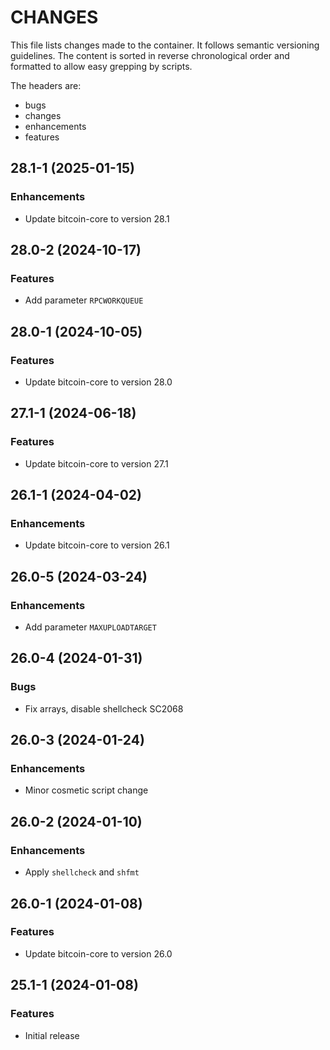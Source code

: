 # CHANGES

This file lists changes made to the container. It follows semantic versioning
guidelines. The content is sorted in reverse chronological order and formatted
to allow easy grepping by scripts.

The headers are:
- bugs
- changes
- enhancements
- features

## 28.1-1 (2025-01-15)

### Enhancements

- Update bitcoin-core to version 28.1

## 28.0-2 (2024-10-17)

### Features

- Add parameter `RPCWORKQUEUE`

## 28.0-1 (2024-10-05)

### Features

- Update bitcoin-core to version 28.0

## 27.1-1 (2024-06-18)

### Features

- Update bitcoin-core to version 27.1

## 26.1-1 (2024-04-02)

### Enhancements

- Update bitcoin-core to version 26.1

## 26.0-5 (2024-03-24)

### Enhancements

- Add parameter `MAXUPLOADTARGET`

## 26.0-4 (2024-01-31)

### Bugs

- Fix arrays, disable shellcheck SC2068

## 26.0-3 (2024-01-24)

### Enhancements

- Minor cosmetic script change

## 26.0-2 (2024-01-10)

### Enhancements

- Apply `shellcheck` and `shfmt`

## 26.0-1 (2024-01-08)

### Features

- Update bitcoin-core to version 26.0

## 25.1-1 (2024-01-08)

### Features

- Initial release
